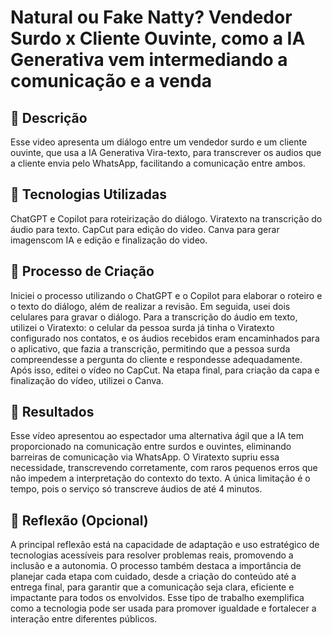 # Natural ou Fake Natty? Vendedor Surdo x Cliente Ouvinte, como a IA Generativa vem intermediando a comunicação e a venda

## 📒 Descrição
Esse video apresenta um diálogo entre um vendedor surdo e um cliente ouvinte, que usa a IA Generativa Vira-texto, para transcrever os audios que a cliente envia pelo WhatsApp, facilitando a comunicação entre ambos. 

## 🤖 Tecnologias Utilizadas
ChatGPT e Copilot para roteirização do diálogo.
Viratexto na transcrição do áudio para texto.
CapCut para edição do video.
Canva para gerar imagenscom IA e edição e finalização do video.

## 🧐 Processo de Criação
Iniciei o processo utilizando o ChatGPT e o Copilot para elaborar o roteiro e o texto do diálogo, além de realizar a revisão. Em seguida, usei dois celulares para gravar o diálogo. Para a transcrição do áudio em texto, utilizei o Viratexto: o celular da pessoa surda já tinha o Viratexto configurado nos contatos, e os áudios recebidos eram encaminhados para o aplicativo, que fazia a transcrição, permitindo que a pessoa surda compreendesse a pergunta do cliente e respondesse adequadamente. Após isso, editei o vídeo no CapCut. Na etapa final, para criação da capa e finalização do vídeo, utilizei o Canva.

## 🚀 Resultados
Esse vídeo apresentou ao espectador uma alternativa ágil que a IA tem proporcionado na comunicação entre surdos e ouvintes, eliminando barreiras de comunicação via WhatsApp. O Viratexto supriu essa necessidade, transcrevendo corretamente, com raros pequenos erros que não impedem a interpretação do contexto do texto. A única limitação é o tempo, pois o serviço só transcreve áudios de até 4 minutos.

## 💭 Reflexão (Opcional)
A principal reflexão está na capacidade de adaptação e uso estratégico de tecnologias acessíveis para resolver problemas reais, promovendo a inclusão e a autonomia. O processo também destaca a importância de planejar cada etapa com cuidado, desde a criação do conteúdo até a entrega final, para garantir que a comunicação seja clara, eficiente e impactante para todos os envolvidos. Esse tipo de trabalho exemplifica como a tecnologia pode ser usada para promover igualdade e fortalecer a interação entre diferentes públicos.

